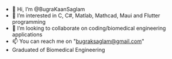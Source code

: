 - 👋 Hi, I’m @BugraKaanSaglam
- 👀 I’m interested in C, C#, Matlab, Mathcad, Maui and Flutter programming
- 💞️ I’m looking to collaborate on coding/biomedical engineering applications
- 📫 You can reach me on "bugraksaglam@gmail.com"
- Graduated of Biomedical Engineering

<!---
BugraKaanSaglam/BugraKaanSaglam is a ✨ special ✨ repository because its `README.md` (this file) appears on your GitHub profile.
You can click the Preview link to take a look at your changes.
--->
